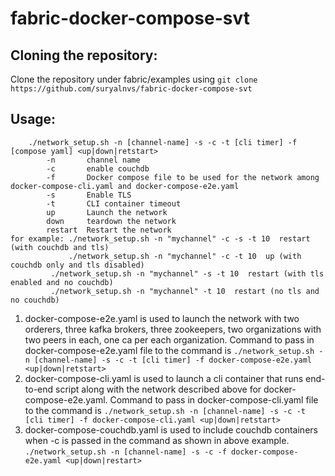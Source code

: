 # fabric-docker-compose-svt

## Cloning the repository:
Clone the repository under fabric/examples using `git clone https://github.com/suryalnvs/fabric-docker-compose-svt`

## Usage:
```
	./network_setup.sh -n [channel-name] -s -c -t [cli timer] -f [compose yaml] <up|down|retstart>
   		-n       channel name
		-c       enable couchdb
		-f       Docker compose file to be used for the network among docker-compose-cli.yaml and docker-compose-e2e.yaml
		-s       Enable TLS
		-t       CLI container timeout
		up       Launch the network
		down     teardown the network
  		restart  Restart the network
for example: ./network_setup.sh -n "mychannel" -c -s -t 10  restart (with couchdb and tls)
             ./network_setup.sh -n "mychannel" -c -t 10  up (with couchdb only and tls disabled)
	     ./network_setup.sh -n "mychannel" -s -t 10  restart (with tls enabled and no couchdb)
	     ./network_setup.sh -n "mychannel" -t 10  restart (no tls and no couchdb)
``` 

1) docker-compose-e2e.yaml is used to launch the network with two orderers, three kafka brokers, three zookeepers, two organizations with two peers in each, one ca per each organization. 
Command to pass in docker-compose-e2e.yaml file to the command is
``` ./network_setup.sh -n [channel-name] -s -c -t [cli timer] -f docker-compose-e2e.yaml <up|down|retstart> ```
2) docker-compose-cli.yaml is used to launch a cli container that runs end-to-end script along with the network described above for docker-compose-e2e.yaml. 
Command to pass in docker-compose-cli.yaml file to the command is
``` ./network_setup.sh -n [channel-name] -s -c -t [cli timer] -f docker-compose-cli.yaml <up|down|retstart> ```
3) docker-compose-couchdb.yaml is used to include couchdb containers when -c is passed in the command as shown in above example.
``` ./network_setup.sh -n [channel-name] -s -c -f docker-compose-e2e.yaml <up|down|restart> ```

